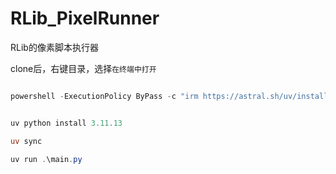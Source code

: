 # RLib_PixelRunner

RLib的像素脚本执行器


clone后，右键目录，选择`在终端中打开`

```powershell

powershell -ExecutionPolicy ByPass -c "irm https://astral.sh/uv/install.ps1 | iex"


uv python install 3.11.13

uv sync

uv run .\main.py

```

<!-- 编译结束后，在`build\main.dist`目录下运行main.exe

先启动游戏，再执行 -->
